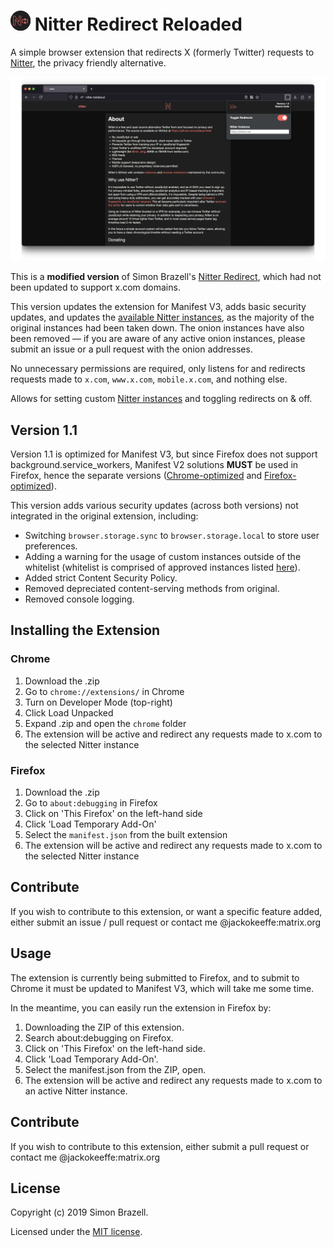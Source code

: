 # ![nitter-redirect](firefox/images/icon32.png) Nitter Redirect Reloaded

A simple browser extension that redirects X (formerly Twitter) requests to [Nitter](https://github.com/zedeus/nitter), the privacy friendly alternative.

![Firefox Screenshot](firefox/images/Screenshot%20Firefox.png)

This is a **modified version** of Simon Brazell's [Nitter Redirect](https://github.com/SimonBrazell/nitter-redirect), which had not been updated to support x.com domains. 

This version updates the extension for Manifest V3, adds basic security updates, and updates the [available Nitter instances](https://status.d420.de/), as the majority of the original instances had been taken down. The onion instances have also been removed — if you are aware of any active onion instances, please submit an issue or a pull request with the onion addresses.

No unnecessary permissions are required, only listens for and redirects requests made to `x.com`, `www.x.com`, `mobile.x.com`, and nothing else.

Allows for setting custom [Nitter instances](https://status.d420.de/) and toggling redirects on & off.

## Version 1.1
Version 1.1 is optimized for Manifest V3, but since Firefox does not support background.service_workers, Manifest V2 solutions **MUST** be used in Firefox, hence the separate versions ([Chrome-optimized]() and [Firefox-optimized]()).

This version adds various security updates (across both versions) not integrated in the original extension, including:

- Switching `browser.storage.sync` to `browser.storage.local` to store user preferences.
- Adding a warning for the usage of custom instances outside of the whitelist (whitelist is comprised of approved instances listed [here](https://status.d420.de/)).
- Added strict Content Security Policy.
- Removed depreciated content-serving methods from original.
- Removed console logging.

## Installing the Extension

### Chrome
1. Download the .zip
2. Go to `chrome://extensions/` in Chrome
3. Turn on Developer Mode (top-right)
4. Click Load Unpacked
5. Expand .zip and open the `chrome` folder
6. The extension will be active and redirect any requests made to x.com to the selected Nitter instance

### Firefox
1. Download the .zip
2. Go to `about:debugging` in Firefox
3. Click on 'This Firefox' on the left-hand side
4. Click 'Load Temporary Add-On'
5. Select the `manifest.json` from the built extension
6. The extension will be active and redirect any requests made to x.com to the selected Nitter instance

## Contribute

If you wish to contribute to this extension, or want a specific feature added, either submit an issue / pull request or contact me @jackokeeffe:matrix.org

## Usage

The extension is currently being submitted to Firefox, and to submit to Chrome it must be updated to Manifest V3, which will take me some time. 

In the meantime, you can easily run the extension in Firefox by:
1. Downloading the ZIP of this extension.
1. Search about:debugging on Firefox.
2. Click on 'This Firefox' on the left-hand side.
3. Click 'Load Temporary Add-On'.
4. Select the manifest.json from the ZIP, open.
5. The extension will be active and redirect any requests made to x.com to an active Nitter instance.

## Contribute

If you wish to contribute to this extension, either submit a pull request or contact me @jackokeeffe:matrix.org

## License

Copyright (c) 2019 Simon Brazell.

Licensed under the [MIT license](LICENSE.txt).
